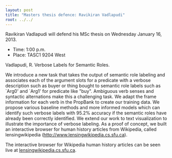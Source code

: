 ```yaml
---
layout: post
title: "Masters thesis defence: Ravikiran Vadlapudi"
root: ../../
---
```


Ravikiran Vadlapudi will defend his MSc thesis on Wednesday January 16, 2013.

-   Time: 1:00 p.m.
-   Place: TASC1 9204 West

Vadlapudi, R. Verbose Labels for Semantic Roles.

We introduce a new task that takes the output of semantic role labeling and associates each of the argument slots for a predicate with a verbose description such as buyer or thing bought to semantic role labels such as \`Arg0' and \`Arg1' for predicate like "buy". Ambiguous verb senses and syntactic alternations make this a challenging task. We adapt the frame information for each verb in the PropBank to create our training data. We propose various baseline methods and more informed models which can identify such verbose labels with 95.2% accuracy if the semantic roles have already been correctly identified. We extend our work to text visualization to illustrate the importance of verbose labeling. As a proof of concept, we built an interactive browser for human history articles from Wikipedia, called lensingwikipedia (http://www.lensingwikipedia.cs.sfu.ca).

The interactive browser for Wikipedia human history articles can be seen live at [lensingwikipedia.cs.sfu.ca](http://lensingwikipedia.cs.sfu.ca).
